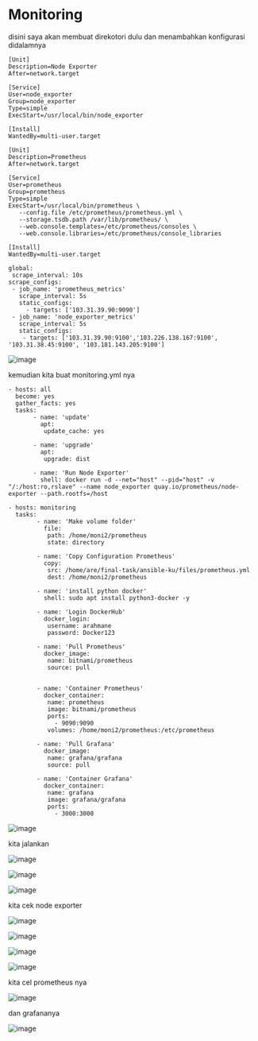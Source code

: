 # Monitoring

disini saya akan membuat direkotori dulu dan menambahkan konfigurasi didalamnya

```
[Unit]
Description=Node Exporter
After=network.target

[Service]
User=node_exporter
Group=node_exporter
Type=simple
ExecStart=/usr/local/bin/node_exporter

[Install]
WantedBy=multi-user.target

```

```
[Unit]
Description=Prometheus
After=network.target

[Service]
User=prometheus
Group=prometheus
Type=simple
ExecStart=/usr/local/bin/prometheus \
   --config.file /etc/prometheus/prometheus.yml \
   --storage.tsdb.path /var/lib/prometheus/ \
   --web.console.templates=/etc/prometheus/consoles \
   --web.console.libraries=/etc/prometheus/console_libraries
   
[Install]
WantedBy=multi-user.target

```

```
global:
 scrape_interval: 10s
scrape_configs:
 - job_name: 'prometheus_metrics'
   scrape_interval: 5s
   static_configs:
     - targets: ['103.31.39.90:9090']
 - job_name: 'node_exporter_metrics'
   scrape_interval: 5s
   static_configs:
    - targets: ['103.31.39.90:9100','103.226.138.167:9100', '103.31.38.45:9100', '103.181.143.205:9100']
```

![image](https://user-images.githubusercontent.com/99697182/176356627-fd6964ae-d902-44d0-a287-d263549ae411.png)

kemudian kita buat monitoring.yml nya

```
- hosts: all
  become: yes
  gather_facts: yes
  tasks:
       - name: 'update'
         apt:
          update_cache: yes

       - name: 'upgrade'
         apt:
          upgrade: dist

       - name: 'Run Node Exporter'
         shell: docker run -d --net="host" --pid="host" -v "/:/host:ro,rslave" --name node_exporter quay.io/prometheus/node-exporter --path.rootfs=/host

- hosts: monitoring
  tasks:
        - name: 'Make volume folder'
          file:
           path: /home/moni2/prometheus
           state: directory

        - name: 'Copy Configuration Prometheus'
          copy:
           src: /home/are/final-task/ansible-ku/files/prometheus.yml
           dest: /home/moni2/prometheus
           
        - name: 'install python docker'
          shell: sudo apt install python3-docker -y
          
        - name: 'Login DockerHub'
          docker_login:
           username: arahmane
           password: Docker123

        - name: 'Pull Prometheus'
          docker_image:
           name: bitnami/prometheus
           source: pull
           

        - name: 'Container Prometheus'
          docker_container:
           name: prometheus
           image: bitnami/prometheus
           ports:
             - 9090:9090
           volumes: /home/moni2/prometheus:/etc/prometheus

        - name: 'Pull Grafana'
          docker_image:
           name: grafana/grafana    
           source: pull

        - name: 'Container Grafana'
          docker_container:
           name: grafana
           image: grafana/grafana
           ports:
             - 3000:3000
```

![image](https://user-images.githubusercontent.com/99697182/176411598-fde990b0-528d-42d7-a27e-07c7a15e6519.png)

kita jalankan 

![image](https://user-images.githubusercontent.com/99697182/176416325-f9d3bcd8-e852-402f-800b-12e9e0c40ef4.png)

![image](https://user-images.githubusercontent.com/99697182/176419427-0922edc3-a22c-405f-b2e2-9fc845b4f453.png)

![image](https://user-images.githubusercontent.com/99697182/176419649-7eab4963-9e98-46bc-9227-a0c857e04269.png)

kita cek node exporter 

![image](https://user-images.githubusercontent.com/99697182/176415046-9ff4b274-e098-4029-8894-d6223366f641.png)

![image](https://user-images.githubusercontent.com/99697182/176415088-371a9181-cf4a-46da-9350-0ee5ccba2f0e.png)

![image](https://user-images.githubusercontent.com/99697182/176415116-f501321d-b94c-4503-8b66-502c5306fdb6.png)

![image](https://user-images.githubusercontent.com/99697182/176415144-646b5d39-4439-488f-afce-e85b171a488d.png)

kita cel prometheus nya

![image](https://user-images.githubusercontent.com/99697182/176702947-860c800c-bf74-4c5a-8632-3123ed463d93.png)

dan grafananya 

![image](https://user-images.githubusercontent.com/99697182/176420389-a36e2d15-4adc-4c9d-b417-227d3cf857fe.png)
















